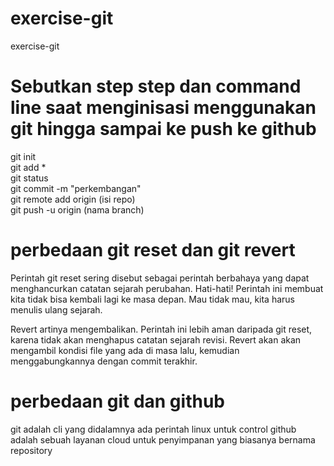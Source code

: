 # exercise-git
exercise-git

# Sebutkan step step dan command line saat menginisasi menggunakan git hingga sampai ke push ke github

git init
<br>
git add *
<br>
git status
<br>
git commit -m "perkembangan"
<br>
git remote add origin (isi repo)
<br>
git push -u origin (nama branch)


# perbedaan git reset dan git revert
Perintah git reset sering disebut sebagai perintah berbahaya yang dapat menghancurkan catatan sejarah perubahan.
Hati-hati! Perintah ini membuat kita tidak bisa kembali lagi ke masa depan. Mau tidak mau, kita harus menulis ulang sejarah.

Revert artinya mengembalikan. Perintah ini lebih aman daripada git reset, karena tidak akan menghapus catatan sejarah revisi.
Revert akan akan mengambil kondisi file yang ada di masa lalu, kemudian menggabungkannya dengan commit terakhir.

# perbedaan git dan github

git adalah cli yang didalamnya ada perintah linux untuk control 
github adalah sebuah layanan cloud untuk penyimpanan yang biasanya bernama repository
